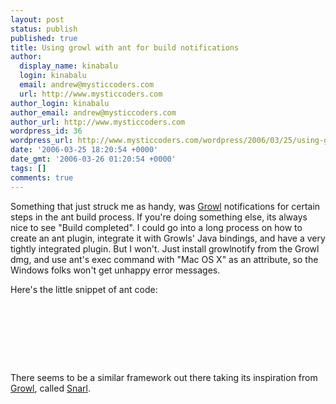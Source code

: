 ```yaml
---
layout: post
status: publish
published: true
title: Using growl with ant for build notifications
author:
  display_name: kinabalu
  login: kinabalu
  email: andrew@mysticcoders.com
  url: http://www.mysticcoders.com
author_login: kinabalu
author_email: andrew@mysticcoders.com
author_url: http://www.mysticcoders.com
wordpress_id: 36
wordpress_url: http://www.mysticcoders.com/wordpress/2006/03/25/using-growl-with-ant-for-build-notifications/
date: '2006-03-25 18:20:54 +0000'
date_gmt: '2006-03-26 01:20:54 +0000'
tags: []
comments: true
---
```

Something that just struck me as handy, was <a href="http://growl.info">Growl</a> notifications for certain steps in the ant build process.  If you're doing something else, its always nice to see "Build completed".  I could go into a long process on how to create an ant plugin, integrate it with Growls' Java bindings, and have a very tightly integrated plugin.  But I won't.  Just install growlnotify from the Growl dmg, and use ant's exec command with "Mac OS X" as an attribute, so the Windows folks won't get unhappy error messages.

Here's the little snippet of ant code:

<pre lang="XML" colla="+">
<exec executable="/usr/local/bin/growlnotify" os="Mac OS X" logError="true"><br />
<arg line="-m 'Build has been completed'"/><br />
</exec><br />
</pre>

There seems to be a similar framework out there taking its inspiration from <a href="http://growl.info">Growl</a>, called <a href="http://www.k23productions.com/haiku/snarl.html">Snarl</a>.

